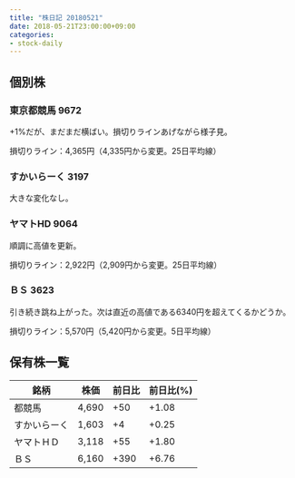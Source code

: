 ```yaml
---
title: "株日記 20180521"
date: 2018-05-21T23:00:00+09:00
categories:
- stock-daily
---
```



<!--more-->

## 個別株

### 東京都競馬 9672

+1%だが、まだまだ横ばい。損切りラインあげながら様子見。

損切りライン：4,365円（4,335円から変更。25日平均線）

### すかいらーく 3197

大きな変化なし。

### ヤマトHD 9064

順調に高値を更新。

損切りライン：2,922円（2,909円から変更。25日平均線）

### ＢＳ 3623

引き続き跳ね上がった。次は直近の高値である6340円を超えてくるかどうか。

損切りライン：5,570円（5,420円から変更。5日平均線）

## 保有株一覧

|銘柄|株価|前日比|前日比(%)|
|---|---|---|---|
|都競馬|4,690|+50|+1.08|
|すかいらーく|1,603|+4|+0.25|
|ヤマトＨＤ|3,118|+55|+1.80|
|ＢＳ|6,160|+390|+6.76|
